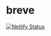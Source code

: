 # breve

[![Netlify Status](https://api.netlify.com/api/v1/badges/77443447-689c-4e88-a556-38dabc178d34/deploy-status)](https://app.netlify.com/sites/tsq-breve/deploys)
